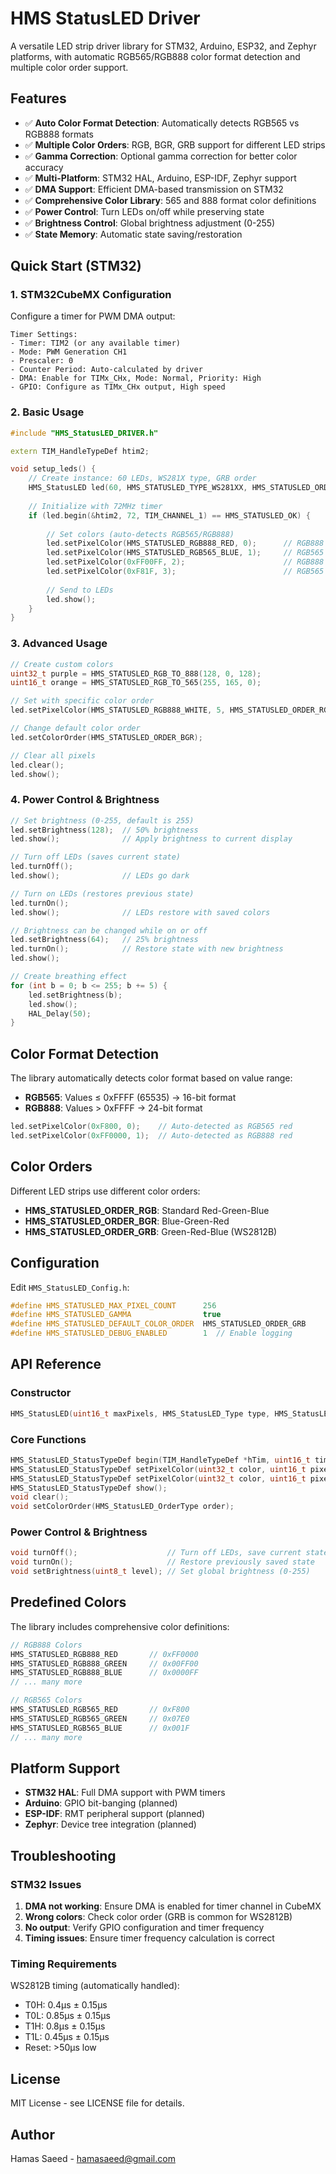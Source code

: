 # HMS StatusLED Driver

A versatile LED strip driver library for STM32, Arduino, ESP32, and Zephyr platforms, with automatic RGB565/RGB888 color format detection and multiple color order support.

## Features

- ✅ **Auto Color Format Detection**: Automatically detects RGB565 vs RGB888 formats
- ✅ **Multiple Color Orders**: RGB, BGR, GRB support for different LED strips
- ✅ **Gamma Correction**: Optional gamma correction for better color accuracy
- ✅ **Multi-Platform**: STM32 HAL, Arduino, ESP-IDF, Zephyr support
- ✅ **DMA Support**: Efficient DMA-based transmission on STM32
- ✅ **Comprehensive Color Library**: 565 and 888 format color definitions
- ✅ **Power Control**: Turn LEDs on/off while preserving state
- ✅ **Brightness Control**: Global brightness adjustment (0-255)
- ✅ **State Memory**: Automatic state saving/restoration

## Quick Start (STM32)

### 1. STM32CubeMX Configuration

Configure a timer for PWM DMA output:

```
Timer Settings:
- Timer: TIM2 (or any available timer)
- Mode: PWM Generation CH1
- Prescaler: 0
- Counter Period: Auto-calculated by driver
- DMA: Enable for TIMx_CHx, Mode: Normal, Priority: High
- GPIO: Configure as TIMx_CHx output, High speed
```

### 2. Basic Usage

```cpp
#include "HMS_StatusLED_DRIVER.h"

extern TIM_HandleTypeDef htim2;

void setup_leds() {
    // Create instance: 60 LEDs, WS281X type, GRB order
    HMS_StatusLED led(60, HMS_STATUSLED_TYPE_WS281XX, HMS_STATUSLED_ORDER_GRB);
    
    // Initialize with 72MHz timer
    if (led.begin(&htim2, 72, TIM_CHANNEL_1) == HMS_STATUSLED_OK) {
        
        // Set colors (auto-detects RGB565/RGB888)
        led.setPixelColor(HMS_STATUSLED_RGB888_RED, 0);      // RGB888 red
        led.setPixelColor(HMS_STATUSLED_RGB565_BLUE, 1);     // RGB565 blue
        led.setPixelColor(0xFF00FF, 2);                      // RGB888 magenta
        led.setPixelColor(0xF81F, 3);                        // RGB565 magenta
        
        // Send to LEDs
        led.show();
    }
}
```

### 3. Advanced Usage

```cpp
// Create custom colors
uint32_t purple = HMS_STATUSLED_RGB_TO_888(128, 0, 128);
uint16_t orange = HMS_STATUSLED_RGB_TO_565(255, 165, 0);

// Set with specific color order
led.setPixelColor(HMS_STATUSLED_RGB888_WHITE, 5, HMS_STATUSLED_ORDER_RGB);

// Change default color order
led.setColorOrder(HMS_STATUSLED_ORDER_BGR);

// Clear all pixels
led.clear();
led.show();
```

### 4. Power Control & Brightness

```cpp
// Set brightness (0-255, default is 255)
led.setBrightness(128);  // 50% brightness
led.show();              // Apply brightness to current display

// Turn off LEDs (saves current state)
led.turnOff();
led.show();              // LEDs go dark

// Turn on LEDs (restores previous state)
led.turnOn();
led.show();              // LEDs restore with saved colors

// Brightness can be changed while on or off
led.setBrightness(64);   // 25% brightness
led.turnOn();            // Restore state with new brightness
led.show();

// Create breathing effect
for (int b = 0; b <= 255; b += 5) {
    led.setBrightness(b);
    led.show();
    HAL_Delay(50);
}
```

## Color Format Detection

The library automatically detects color format based on value range:

- **RGB565**: Values ≤ 0xFFFF (65535) → 16-bit format
- **RGB888**: Values > 0xFFFF → 24-bit format

```cpp
led.setPixelColor(0xF800, 0);    // Auto-detected as RGB565 red
led.setPixelColor(0xFF0000, 1);  // Auto-detected as RGB888 red
```

## Color Orders

Different LED strips use different color orders:

- **HMS_STATUSLED_ORDER_RGB**: Standard Red-Green-Blue
- **HMS_STATUSLED_ORDER_BGR**: Blue-Green-Red  
- **HMS_STATUSLED_ORDER_GRB**: Green-Red-Blue (WS2812B)

## Configuration

Edit `HMS_StatusLED_Config.h`:

```cpp
#define HMS_STATUSLED_MAX_PIXEL_COUNT      256
#define HMS_STATUSLED_GAMMA                true
#define HMS_STATUSLED_DEFAULT_COLOR_ORDER  HMS_STATUSLED_ORDER_GRB
#define HMS_STATUSLED_DEBUG_ENABLED        1  // Enable logging
```

## API Reference

### Constructor
```cpp
HMS_StatusLED(uint16_t maxPixels, HMS_StatusLED_Type type, HMS_StatusLED_OrderType colorOrder)
```

### Core Functions
```cpp
HMS_StatusLED_StatusTypeDef begin(TIM_HandleTypeDef *hTim, uint16_t timerFreqMHz, uint8_t channel);
HMS_StatusLED_StatusTypeDef setPixelColor(uint32_t color, uint16_t pixelIndex);
HMS_StatusLED_StatusTypeDef setPixelColor(uint32_t color, uint16_t pixelIndex, HMS_StatusLED_OrderType colorOrder);
HMS_StatusLED_StatusTypeDef show();
void clear();
void setColorOrder(HMS_StatusLED_OrderType order);
```

### Power Control & Brightness
```cpp
void turnOff();                    // Turn off LEDs, save current state
void turnOn();                     // Restore previously saved state  
void setBrightness(uint8_t level); // Set global brightness (0-255)
```

## Predefined Colors

The library includes comprehensive color definitions:

```cpp
// RGB888 Colors
HMS_STATUSLED_RGB888_RED       // 0xFF0000
HMS_STATUSLED_RGB888_GREEN     // 0x00FF00
HMS_STATUSLED_RGB888_BLUE      // 0x0000FF
// ... many more

// RGB565 Colors  
HMS_STATUSLED_RGB565_RED       // 0xF800
HMS_STATUSLED_RGB565_GREEN     // 0x07E0
HMS_STATUSLED_RGB565_BLUE      // 0x001F
// ... many more
```

## Platform Support

- **STM32 HAL**: Full DMA support with PWM timers
- **Arduino**: GPIO bit-banging (planned)
- **ESP-IDF**: RMT peripheral support (planned)
- **Zephyr**: Device tree integration (planned)

## Troubleshooting

### STM32 Issues

1. **DMA not working**: Ensure DMA is enabled for timer channel in CubeMX
2. **Wrong colors**: Check color order (GRB is common for WS2812B)
3. **No output**: Verify GPIO configuration and timer frequency
4. **Timing issues**: Ensure timer frequency calculation is correct

### Timing Requirements

WS2812B timing (automatically handled):
- T0H: 0.4µs ± 0.15µs
- T0L: 0.85µs ± 0.15µs  
- T1H: 0.8µs ± 0.15µs
- T1L: 0.45µs ± 0.15µs
- Reset: >50µs low

## License

MIT License - see LICENSE file for details.

## Author

Hamas Saeed - hamasaeed@gmail.com
